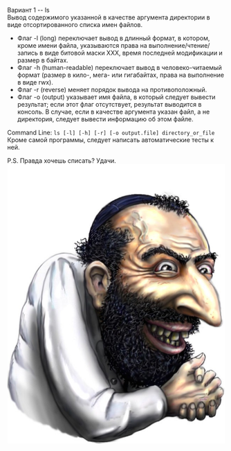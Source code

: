 Вариант 1 -- ls  
Вывод содержимого указанной в качестве аргумента директории в виде
отсортированного списка имен файлов.
+ Флаг -l (long) переключает вывод в длинный формат, в котором, кроме имени
файла, указываются права на выполнение/чтение/запись в виде битовой маски
XXX, время последней модификации и размер в байтах.
+ Флаг -h (human-readable) переключает вывод в человеко-читаемый формат
(размер в кило-, мега- или гигабайтах, права на выполнение в виде rwx).
+ Флаг -r (reverse) меняет порядок вывода на противоположный.
+ Флаг -o (output) указывает имя файла, в который следует вывести результат;
если этот флаг отсутствует, результат выводится в консоль.
В случае, если в качестве аргумента указан файл, а не директория, следует вывести
информацию об этом файле.  

Command Line: `ls [-l] [-h] [-r] [-o output.file] directory_or_file`  
Кроме самой программы, следует написать автоматические тесты к ней.  

P.S. Правда хочешь списать? Удачи.  
![АХАХАХАХАХАХАХАХАХАХАХАХА](2a2362ef734635149a7741cba403fdfe.jpg)
